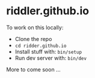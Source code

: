 # riddler.github.io

To work on this locally:

* Clone the repo
* `cd ridder.github.io`
* Install stuff with: `bin/setup`
* Run dev server with: `bin/dev`

More to come soon ...
